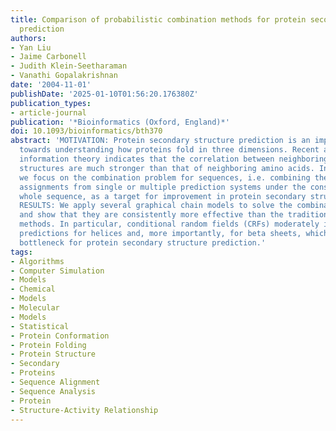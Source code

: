 ```yaml
---
title: Comparison of probabilistic combination methods for protein secondary structure
  prediction
authors:
- Yan Liu
- Jaime Carbonell
- Judith Klein-Seetharaman
- Vanathi Gopalakrishnan
date: '2004-11-01'
publishDate: '2025-01-10T01:56:20.176380Z'
publication_types:
- article-journal
publication: '*Bioinformatics (Oxford, England)*'
doi: 10.1093/bioinformatics/bth370
abstract: 'MOTIVATION: Protein secondary structure prediction is an important step
  towards understanding how proteins fold in three dimensions. Recent analysis by
  information theory indicates that the correlation between neighboring secondary
  structures are much stronger than that of neighboring amino acids. In this article,
  we focus on the combination problem for sequences, i.e. combining the scores or
  assignments from single or multiple prediction systems under the constraint of a
  whole sequence, as a target for improvement in protein secondary structure prediction.
  RESULTS: We apply several graphical chain models to solve the combination problem
  and show that they are consistently more effective than the traditional window-based
  methods. In particular, conditional random fields (CRFs) moderately improve the
  predictions for helices and, more importantly, for beta sheets, which are the major
  bottleneck for protein secondary structure prediction.'
tags:
- Algorithms
- Computer Simulation
- Models
- Chemical
- Models
- Molecular
- Models
- Statistical
- Protein Conformation
- Protein Folding
- Protein Structure
- Secondary
- Proteins
- Sequence Alignment
- Sequence Analysis
- Protein
- Structure-Activity Relationship
---
```


